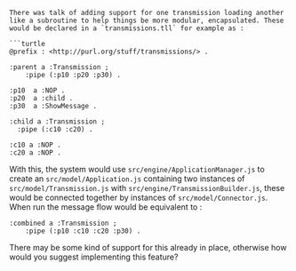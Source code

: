 ```prompt
There was talk of adding support for one transmission loading another like a subroutine to help things be more modular, encapsulated. These would be declared in a `transmissions.tll` for example as :

```turtle
@prefix : <http://purl.org/stuff/transmissions/> .

:parent a :Transmission ;
    :pipe (:p10 :p20 :p30) .

:p10  a :NOP .
:p20  a :child .
:p30  a :ShowMessage .

:child a :Transmission ;
  :pipe (:c10 :c20) .

:c10 a :NOP .
:c20 a :NOP .
```

With this, the system would use `src/engine/ApplicationManager.js` to create an `src/model/Application.js` containing two instances of `src/model/Transmission.js` with `src/engine/TransmissionBuilder.js`, these would be connected together by instances of `src/model/Connector.js`. When run the message flow would be equivalent to :

```turtle
:combined a :Transmission ;
    :pipe (:p10 :c10 :c20 :p30) .
```

There may be some kind of support for this already in place, otherwise how would you suggest implementing this feature?
```
